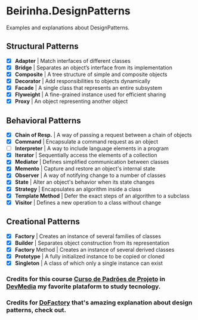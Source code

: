 # Beirinha.DesignPatterns
Examples and explanations about DesignPatterns.

## Structural Patterns

- [x] **Adapter** | Match interfaces of different classes
- [x] **Bridge** | Separates an object’s interface from its implementation
- [x] **Composite** | A tree structure of simple and composite objects
- [x] **Decorator** | Add responsibilities to objects dynamically
- [x] **Facade** | A single class that represents an entire subsystem
- [x] **Flyweight** | A fine-grained instance used for efficient sharing
- [x] **Proxy** | An object representing another object

## Behavioral Patterns

- [x] **Chain of Resp.** | A way of passing a request between a chain of objects
- [x] **Command** | Encapsulate a command request as an object
- [ ] **Interpreter** | A way to include language elements in a program
- [x] **Iterator** | Sequentially access the elements of a collection
- [x] **Mediator** | Defines simplified communication between classes
- [x] **Memento** | Capture and restore an object's internal state
- [x] **Observer** | A way of notifying change to a number of classes
- [x] **State** | Alter an object's behavior when its state changes
- [x] **Strategy** | Encapsulates an algorithm inside a class
- [x] **Template Method** | Defer the exact steps of an algorithm to a subclass
- [x] **Visitor** | Defines a new operation to a class without change

## Creational Patterns

- [x]  **Factory** | Creates an instance of several families of classes
- [x]  **Builder** | Separates object construction from its representation
- [x]  **Factory** Method | Creates an instance of several derived classes
- [x]  **Prototype** | A fully initialized instance to be copied or cloned
- [x]  **Singleton** | A class of which only a single instance can exist

### Credits for this course [Curso de Padrões de Projeto](https://www.devmedia.com.br/curso/curso-padroes-de-projeto-com-csharp/376) in [DevMedia](https://www.devmedia.com.br) my favorite plataform to study tecnology.
### Credits for [DoFactory](https://www.dofactory.com/net/memento-design-pattern) that's amazing explanation about design patterns, check out.
